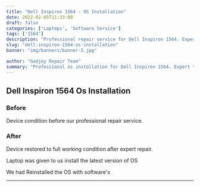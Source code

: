 ```yaml
---
title: "Dell Inspiron 1564 - OS Installation"
date: 2022-02-05T11:33:08
draft: false
categories: ['Laptops', 'Software Service']
tags: ['1564']
description: "Professional repair service for Dell Inspiron 1564. Expert diagnosis and quality repairs in Bangalore."
slug: "dell-inspiron-1564-os-installation"
banner: "img/banners/banner-5.jpg"

author: "Gadjoy Repair Team"
summary: "Professional os installation for Dell Inspiron 1564. Expert technicians, quality parts, warranty included."
---
```


## Dell Inspiron 1564 Os Installation

### Before

Device condition before our professional repair service.

### After

Device restored to full working condition after expert repair.

Laptop was given to us install the latest version of OS

We had Reinstalled the OS with software's

---
